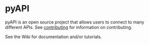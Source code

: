 # pyAPI

pyAPI is an open source project that allows users to connect to many different APIs.
See [contributing](https://github.com/UCYT5040/pyAPI/blob/main/contributing.md) for information on contributing.

See the Wiki for documentation and/or tutorials.
